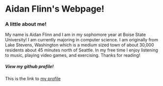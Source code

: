 # Aidan Flinn's Webpage!

### A little about me!
My name is Aidan Flinn and I am in my sophomore year at Boise State University! I am currently majoring in computer science. I am originally from Lake Stevens, Washington which is a medium sized town of about 30,000 residents about 45 minutes north of Seattle. In my free time I enjoy listening to music, playing video games, and exercising. Thanks for reading!

##### View my github profile!
This is the link to [my profile](https://github.com/AFlinn53/AFlinn53.github.io)
